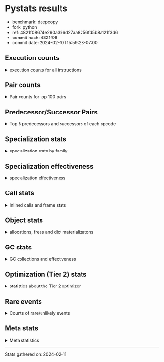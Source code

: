 
# Pystats results

- benchmark: deepcopy
- fork: python
- ref: 4821f08674e290a396d27aa8256fd5b8a121f3d6
- commit hash: 4821f08
- commit date: 2024-02-10T15:59:23-07:00

## Execution counts

<details>
<summary> execution counts for all instructions </summary>

|Name | Count | Self | Cumulative | Miss ratio | 
|---|---:|---:|---:|---:|
| LOAD_FAST | 503,443,480 | 20.7% | 20.7% |  |
| STORE_FAST | 251,129,980 | 10.3% | 31.0% |  |
| LOAD_FAST_LOAD_FAST | 221,023,140 | 9.1% | 40.1% |  |
| LOAD_GLOBAL_BUILTIN | 122,674,900 | 5.0% | 45.1% |  |
| POP_JUMP_IF_FALSE | 99,737,600 | 4.1% | 49.2% |  |
| RESUME_CHECK | 98,508,880 | 4.0% | 53.3% | 0.0% |
| LOAD_ATTR_METHOD_NO_DICT | 94,658,280 | 3.9% | 57.2% |  |
| RETURN_VALUE | 88,351,300 | 3.6% | 60.8% |  |
| IS_OP | 87,081,180 | 3.6% | 64.4% |  |
| CALL_METHOD_DESCRIPTOR_FAST | 84,541,320 | 3.5% | 67.8% |  |
| CALL_BUILTIN_O | 82,697,800 | 3.4% | 71.2% |  |
| PUSH_NULL | 73,487,300 | 3.0% | 74.3% |  |
| LOAD_GLOBAL_MODULE | 57,263,980 | 2.4% | 76.6% |  |
| CALL_PY_WITH_DEFAULTS | 53,873,260 | 2.2% | 78.8% | 13.8% |
| POP_JUMP_IF_NONE | 50,257,940 | 2.1% | 80.9% |  |
| POP_JUMP_IF_NOT_NONE | 45,629,440 | 1.9% | 82.8% |  |
| JUMP_FORWARD | 45,301,780 | 1.9% | 84.6% |  |
| CALL_TYPE_1 | 41,451,460 | 1.7% | 86.3% |  |
| CALL_PY_EXACT_ARGS | 41,078,600 | 1.7% | 88.0% | 14.6% |
| ENTER_EXECUTOR | 36,367,580 | 1.5% | 89.5% |  |
| POP_TOP | 32,031,020 | 1.3% | 90.8% |  |
| STORE_SUBSCR_DICT | 27,729,600 | 1.1% | 92.0% |  |
| LOAD_CONST | 11,881,120 | 0.5% | 92.4% |  |
| GET_ITER | 10,363,780 | 0.4% | 92.9% |  |
| RETURN_CONST | 8,929,520 | 0.4% | 93.2% |  |
| NOP | 8,888,580 | 0.4% | 93.6% |  |
| BINARY_SUBSCR_DICT | 8,888,220 | 0.4% | 94.0% |  |
| BUILD_LIST | 8,847,940 | 0.4% | 94.3% |  |
| TO_BOOL_BOOL | 8,847,100 | 0.4% | 94.7% |  |
| LOAD_DEREF | 7,578,400 | 0.3% | 95.0% |  |
| CALL | 7,462,220 | 0.3% | 95.3% |  |
| LOAD_ATTR | 6,353,200 | 0.3% | 95.6% |  |
| CALL_BUILTIN_FAST | 6,348,600 | 0.3% | 95.8% |  |
| BUILD_MAP | 6,307,920 | 0.3% | 96.1% |  |
| FOR_ITER_TUPLE | 5,817,300 | 0.2% | 96.3% |  |
| LOAD_ATTR_MODULE | 5,654,520 | 0.2% | 96.6% |  |
| FOR_ITER_LIST | 5,079,560 | 0.2% | 96.8% |  |
| CALL_LIST_APPEND | 5,078,980 | 0.2% | 97.0% |  |
| FOR_ITER | 5,042,040 | 0.2% | 97.2% |  |
| STORE_FAST_STORE_FAST | 5,038,820 | 0.2% | 97.4% |  |
| UNPACK_SEQUENCE_TWO_TUPLE | 5,038,720 | 0.2% | 97.6% |  |
| CHECK_EXC_MATCH | 3,809,280 | 0.2% | 97.8% |  |
| POP_EXCEPT | 3,809,280 | 0.2% | 97.9% |  |
| PUSH_EXC_INFO | 3,809,280 | 0.2% | 98.1% |  |
| LIST_APPEND | 3,809,280 | 0.2% | 98.2% |  |
| CALL_FUNCTION_EX | 3,768,800 | 0.2% | 98.4% |  |
| CALL_METHOD_DESCRIPTOR_NOARGS | 3,768,260 | 0.2% | 98.5% |  |
| INTERPRETER_EXIT | 2,539,700 | 0.1% | 98.6% |  |
| MAKE_CELL | 2,539,600 | 0.1% | 98.7% |  |
| SWAP | 2,539,520 | 0.1% | 98.9% |  |
| LIST_EXTEND | 2,498,960 | 0.1% | 99.0% |  |
| CALL_INTRINSIC_1 | 2,498,800 | 0.1% | 99.1% |  |
| CALL_ISINSTANCE | 2,498,500 | 0.1% | 99.2% |  |
| BINARY_OP_SUBTRACT_FLOAT | 2,457,680 | 0.1% | 99.3% |  |
| BINARY_OP_ADD_FLOAT | 2,457,560 | 0.1% | 99.4% | 0.0% |
| TO_BOOL | 1,271,080 | 0.1% | 99.4% |  |
| STORE_FAST_LOAD_FAST | 1,270,200 | 0.1% | 99.5% |  |
| COPY_FREE_VARS | 1,270,080 | 0.1% | 99.5% |  |
| BUILD_TUPLE | 1,270,000 | 0.1% | 99.6% |  |
| POP_JUMP_IF_TRUE | 1,270,000 | 0.1% | 99.6% |  |
| LOAD_FAST_AND_CLEAR | 1,269,760 | 0.1% | 99.7% |  |
| TO_BOOL_NONE | 1,269,720 | 0.1% | 99.7% |  |
| MAKE_FUNCTION | 1,229,120 | 0.1% | 99.8% |  |
| SET_FUNCTION_ATTRIBUTE | 1,228,960 | 0.1% | 99.8% |  |
| RETURN_GENERATOR | 1,228,800 | 0.1% | 99.9% |  |
| YIELD_VALUE | 1,228,800 | 0.1% | 99.9% |  |
| STORE_ATTR_INSTANCE_VALUE | 956,600 | 0.0% | 100.0% | 77.7% |
| FOR_ITER_RANGE | 289,040 | 0.0% | 100.0% |  |
| CALL_BUILTIN_CLASS | 123,420 | 0.0% | 100.0% |  |
| LOAD_ATTR_INSTANCE_VALUE | 123,120 | 0.0% | 100.0% |  |
| STORE_SUBSCR_LIST_INT | 123,120 | 0.0% | 100.0% |  |
| LOAD_ATTR_METHOD_WITH_VALUES | 41,000 | 0.0% | 100.0% | 7.8% |
| CALL_TUPLE_1 | 40,940 | 0.0% | 100.0% |  |
| JUMP_BACKWARD | 5,440 | 0.0% | 100.0% |  |
| LOAD_GLOBAL | 3,100 | 0.0% | 100.0% |  |
| STORE_SUBSCR | 680 | 0.0% | 100.0% |  |
| RESUME | 660 | 0.0% | 100.0% | 3.0% |
| BINARY_OP | 440 | 0.0% | 100.0% |  |
| STORE_NAME | 400 | 0.0% | 100.0% |  |
| STORE_ATTR | 300 | 0.0% | 100.0% |  |
| BINARY_SUBSCR | 200 | 0.0% | 100.0% |  |
| UNPACK_SEQUENCE | 200 | 0.0% | 100.0% |  |
| BUILD_CONST_KEY_MAP | 160 | 0.0% | 100.0% |  |
| CALL_ALLOC_AND_ENTER_INIT | 120 | 0.0% | 100.0% | 33.3% |
| EXIT_INIT_CHECK | 80 | 0.0% | 100.0% |  |
| LOAD_BUILD_CLASS | 80 | 0.0% | 100.0% |  |
| LOAD_NAME | 80 | 0.0% | 100.0% |  |
| STORE_DEREF | 80 | 0.0% | 100.0% |  |
| CALL_BUILTIN_FAST_WITH_KEYWORDS | 60 | 0.0% | 100.0% |  |


</details>

## Pair counts

<details>
<summary> Pair counts for top 100 pairs </summary>

|Pair | Count | Self | Cumulative | 
|---|---:|---:|---:|
| LOAD_GLOBAL_BUILTIN LOAD_FAST | 113,704,480 | 4.7% | 4.7% |
| STORE_FAST LOAD_FAST | 104,653,540 | 4.3% | 9.0% |
| LOAD_FAST RETURN_VALUE | 87,081,220 | 3.6% | 12.5% |
| LOAD_FAST_LOAD_FAST IS_OP | 85,811,420 | 3.5% | 16.1% |
| IS_OP POP_JUMP_IF_FALSE | 84,541,440 | 3.5% | 19.5% |
| CALL_METHOD_DESCRIPTOR_FAST STORE_FAST | 84,541,320 | 3.5% | 23.0% |
| LOAD_FAST CALL_BUILTIN_O | 64,634,160 | 2.7% | 25.7% |
| PUSH_NULL LOAD_FAST_LOAD_FAST | 57,755,120 | 2.4% | 28.0% |
| CALL_PY_WITH_DEFAULTS RESUME_CHECK | 53,733,060 | 2.2% | 30.3% |
| LOAD_FAST PUSH_NULL | 51,570,280 | 2.1% | 32.4% |
| STORE_FAST LOAD_FAST_LOAD_FAST | 50,955,220 | 2.1% | 34.5% |
| LOAD_FAST POP_JUMP_IF_NONE | 50,257,940 | 2.1% | 36.5% |
| LOAD_ATTR_METHOD_NO_DICT LOAD_FAST | 47,800,160 | 2.0% | 38.5% |
| POP_JUMP_IF_NONE LOAD_FAST | 47,718,400 | 2.0% | 40.5% |
| CALL_BUILTIN_O STORE_FAST | 46,899,100 | 1.9% | 42.4% |
| LOAD_FAST LOAD_ATTR_METHOD_NO_DICT | 46,858,000 | 1.9% | 44.3% |
| RETURN_VALUE STORE_FAST | 46,489,680 | 1.9% | 46.2% |
| LOAD_FAST POP_JUMP_IF_NOT_NONE | 45,629,440 | 1.9% | 48.1% |
| RESUME_CHECK LOAD_GLOBAL_BUILTIN | 45,629,320 | 1.9% | 50.0% |
| STORE_FAST JUMP_FORWARD | 43,991,040 | 1.8% | 51.8% |
| STORE_FAST LOAD_GLOBAL_MODULE | 43,910,440 | 1.8% | 53.6% |
| POP_JUMP_IF_NOT_NONE LOAD_FAST | 43,089,920 | 1.8% | 55.3% |
| LOAD_ATTR_METHOD_NO_DICT LOAD_FAST_LOAD_FAST | 43,089,860 | 1.8% | 57.1% |
| LOAD_FAST_LOAD_FAST CALL_METHOD_DESCRIPTOR_FAST | 43,089,800 | 1.8% | 58.9% |
| POP_JUMP_IF_FALSE LOAD_GLOBAL_BUILTIN | 42,680,060 | 1.8% | 60.6% |
| POP_JUMP_IF_FALSE LOAD_FAST | 41,861,120 | 1.7% | 62.4% |
| CALL_TYPE_1 STORE_FAST | 41,451,460 | 1.7% | 64.1% |
| LOAD_FAST CALL_METHOD_DESCRIPTOR_FAST | 41,451,400 | 1.7% | 65.8% |
| LOAD_FAST CALL_TYPE_1 | 41,451,400 | 1.7% | 67.5% |
| LOAD_GLOBAL_MODULE LOAD_ATTR_METHOD_NO_DICT | 41,451,400 | 1.7% | 69.2% |
| JUMP_FORWARD LOAD_FAST_LOAD_FAST | 40,181,760 | 1.7% | 70.8% |
| CALL_PY_EXACT_ARGS RESUME_CHECK | 39,737,040 | 1.6% | 72.5% |
| LOAD_FAST_LOAD_FAST CALL_PY_EXACT_ARGS | 39,696,000 | 1.6% | 74.1% |
| RESUME_CHECK LOAD_FAST | 36,372,320 | 1.5% | 75.6% |
| LOAD_FAST_LOAD_FAST CALL_PY_WITH_DEFAULTS | 25,677,040 | 1.1% | 76.6% |
| ENTER_EXECUTOR CALL_PY_WITH_DEFAULTS | 23,099,120 | 0.9% | 77.6% |
| POP_TOP ENTER_EXECUTOR | 18,021,380 | 0.7% | 78.3% |
| CALL_BUILTIN_O POP_TOP | 16,793,560 | 0.7% | 79.0% |
| RETURN_VALUE CALL_BUILTIN_O | 16,793,520 | 0.7% | 79.7% |
| LOAD_FAST LOAD_GLOBAL_BUILTIN | 15,195,640 | 0.6% | 80.3% |
| POP_TOP LOAD_FAST | 11,427,840 | 0.5% | 80.8% |
| PUSH_NULL LOAD_FAST | 11,265,920 | 0.5% | 81.3% |
| CALL_BUILTIN_O STORE_SUBSCR_DICT | 10,116,720 | 0.4% | 81.7% |
| RETURN_VALUE LOAD_FAST_LOAD_FAST | 9,994,240 | 0.4% | 82.1% |
| LOAD_FAST_LOAD_FAST PUSH_NULL | 9,994,240 | 0.4% | 82.5% |
| RETURN_VALUE STORE_SUBSCR_DICT | 9,994,120 | 0.4% | 82.9% |
| STORE_SUBSCR_DICT ENTER_EXECUTOR | 9,993,220 | 0.4% | 83.3% |
| NOP LOAD_FAST | 8,888,320 | 0.4% | 83.7% |
| LOAD_GLOBAL_MODULE LOAD_FAST_LOAD_FAST | 8,888,220 | 0.4% | 84.1% |
| CALL_BUILTIN_O BINARY_SUBSCR_DICT | 8,888,120 | 0.4% | 84.4% |
| TO_BOOL_BOOL POP_JUMP_IF_FALSE | 8,847,100 | 0.4% | 84.8% |
| RETURN_CONST POP_TOP | 7,659,520 | 0.3% | 85.1% |
| LOAD_FAST_LOAD_FAST LOAD_FAST | 7,618,640 | 0.3% | 85.4% |
| POP_JUMP_IF_FALSE LOAD_FAST_LOAD_FAST | 7,618,560 | 0.3% | 85.7% |
| RESUME_CHECK NOP | 7,618,500 | 0.3% | 86.0% |
| LOAD_FAST STORE_SUBSCR_DICT | 7,618,440 | 0.3% | 86.3% |
| STORE_SUBSCR_DICT LOAD_GLOBAL_MODULE | 7,618,440 | 0.3% | 86.7% |
| STORE_SUBSCR_DICT LOAD_FAST | 7,577,460 | 0.3% | 87.0% |
| BUILD_MAP STORE_FAST | 6,307,840 | 0.3% | 87.2% |
| LOAD_FAST_LOAD_FAST LOAD_GLOBAL_BUILTIN | 6,307,640 | 0.3% | 87.5% |
| LOAD_ATTR_MODULE PUSH_NULL | 5,654,520 | 0.2% | 87.7% |
| LOAD_GLOBAL_MODULE LOAD_ATTR_MODULE | 5,654,220 | 0.2% | 88.0% |
| LOAD_FAST LOAD_ATTR | 5,079,340 | 0.2% | 88.2% |
| CALL_LIST_APPEND RETURN_CONST | 5,078,980 | 0.2% | 88.4% |
| LOAD_FAST CALL_LIST_APPEND | 5,078,920 | 0.2% | 88.6% |
| BINARY_SUBSCR_DICT LOAD_ATTR_METHOD_NO_DICT | 5,078,920 | 0.2% | 88.8% |
| JUMP_FORWARD LOAD_GLOBAL_BUILTIN | 5,078,820 | 0.2% | 89.0% |
| UNPACK_SEQUENCE_TWO_TUPLE STORE_FAST_STORE_FAST | 5,038,720 | 0.2% | 89.2% |
| FOR_ITER UNPACK_SEQUENCE_TWO_TUPLE | 5,038,620 | 0.2% | 89.4% |
| GET_ITER FOR_ITER | 5,038,260 | 0.2% | 89.6% |
| BUILD_LIST LOAD_FAST | 5,038,080 | 0.2% | 89.8% |
| LOAD_FAST GET_ITER | 5,038,080 | 0.2% | 90.0% |
| ENTER_EXECUTOR LOAD_FAST | 4,996,580 | 0.2% | 90.2% |
| LOAD_FAST LOAD_CONST | 3,809,300 | 0.2% | 90.4% |
| CHECK_EXC_MATCH POP_JUMP_IF_FALSE | 3,809,280 | 0.2% | 90.6% |
| RETURN_VALUE LIST_APPEND | 3,809,280 | 0.2% | 90.7% |
| POP_JUMP_IF_FALSE POP_TOP | 3,809,280 | 0.2% | 90.9% |
| BINARY_SUBSCR_DICT PUSH_EXC_INFO | 3,809,180 | 0.2% | 91.0% |
| LOAD_GLOBAL_BUILTIN CHECK_EXC_MATCH | 3,809,180 | 0.2% | 91.2% |
| CALL_BUILTIN_FAST STORE_FAST | 3,809,160 | 0.2% | 91.3% |
| PUSH_EXC_INFO LOAD_GLOBAL_BUILTIN | 3,809,080 | 0.2% | 91.5% |
| LOAD_CONST CALL_BUILTIN_FAST | 3,809,040 | 0.2% | 91.6% |
| LOAD_FAST TO_BOOL_BOOL | 3,809,040 | 0.2% | 91.8% |
| LIST_APPEND ENTER_EXECUTOR | 3,808,600 | 0.2% | 92.0% |
| STORE_FAST_STORE_FAST LOAD_FAST | 3,768,840 | 0.2% | 92.1% |
| LOAD_FAST BUILD_LIST | 3,768,640 | 0.2% | 92.3% |
| LOAD_FAST LOAD_DEREF | 3,768,320 | 0.2% | 92.4% |
| CALL_METHOD_DESCRIPTOR_NOARGS GET_ITER | 3,768,260 | 0.2% | 92.6% |
| RESUME_CHECK BUILD_MAP | 3,768,260 | 0.2% | 92.7% |
| LOAD_ATTR_METHOD_NO_DICT CALL_METHOD_DESCRIPTOR_NOARGS | 3,768,200 | 0.2% | 92.9% |
| PUSH_NULL CALL | 3,196,460 | 0.1% | 93.0% |
| ENTER_EXECUTOR FOR_ITER_TUPLE | 3,153,140 | 0.1% | 93.1% |
| FOR_ITER_TUPLE STORE_FAST | 2,662,980 | 0.1% | 93.3% |
| FOR_ITER_LIST STORE_FAST | 2,540,040 | 0.1% | 93.4% |
| LOAD_CONST LOAD_CONST | 2,539,760 | 0.1% | 93.5% |
| BUILD_LIST STORE_FAST | 2,539,540 | 0.1% | 93.6% |
| RESUME_CHECK BUILD_LIST | 2,539,540 | 0.1% | 93.7% |
| POP_EXCEPT RETURN_CONST | 2,539,520 | 0.1% | 93.8% |
| LOAD_ATTR STORE_FAST | 2,539,520 | 0.1% | 93.9% |
| POP_JUMP_IF_NOT_NONE BUILD_MAP | 2,539,520 | 0.1% | 94.0% |


</details>

## Predecessor/Successor Pairs

<details>
<summary> Top 5 predecessors and successors of each opcode </summary>

### CACHE

<details>
<summary> Successors and predecessors for CACHE </summary>

|Successors | Count | Percentage | 
|---|---:|---:|
| RESUME_CHECK | 1,269,780 | 50.0% |
| POP_TOP | 1,228,800 | 48.4% |
| COPY_FREE_VARS | 41,040 | 1.6% |
| RESUME | 80 | 0.0% |


</details>

### BINARY_SUBSCR

<details>
<summary> Successors and predecessors for BINARY_SUBSCR </summary>

|Predecessors | Count | Percentage | 
|---|---:|---:|
| CALL | 100 | 50.0% |
| CALL_BUILTIN_O | 100 | 50.0% |

|Successors | Count | Percentage | 
|---|---:|---:|
| PUSH_EXC_INFO | 100 | 50.0% |
| BINARY_SUBSCR_DICT | 100 | 50.0% |


</details>

### CHECK_EXC_MATCH

<details>
<summary> Successors and predecessors for CHECK_EXC_MATCH </summary>

|Predecessors | Count | Percentage | 
|---|---:|---:|
| LOAD_GLOBAL_BUILTIN | 3,809,180 | 100.0% |
| LOAD_GLOBAL | 100 | 0.0% |

|Successors | Count | Percentage | 
|---|---:|---:|
| POP_JUMP_IF_FALSE | 3,809,280 | 100.0% |


</details>

### EXIT_INIT_CHECK

<details>
<summary> Successors and predecessors for EXIT_INIT_CHECK </summary>

|Predecessors | Count | Percentage | 
|---|---:|---:|
| RETURN_CONST | 80 | 100.0% |

|Successors | Count | Percentage | 
|---|---:|---:|
| RETURN_VALUE | 80 | 100.0% |


</details>

### GET_ITER

<details>
<summary> Successors and predecessors for GET_ITER </summary>

|Predecessors | Count | Percentage | 
|---|---:|---:|
| LOAD_FAST | 5,038,080 | 48.6% |
| CALL_METHOD_DESCRIPTOR_NOARGS | 3,768,260 | 36.4% |
| CALL | 1,269,920 | 12.3% |
| LOAD_CONST | 164,100 | 1.6% |
| CALL_BUILTIN_CLASS | 123,420 | 1.2% |

|Successors | Count | Percentage | 
|---|---:|---:|
| FOR_ITER | 5,038,260 | 48.6% |
| FOR_ITER_LIST | 2,539,480 | 24.5% |
| LOAD_FAST_AND_CLEAR | 1,269,760 | 12.3% |
| CALL_PY_EXACT_ARGS | 1,228,760 | 11.9% |
| FOR_ITER_TUPLE | 164,060 | 1.6% |


</details>

### INTERPRETER_EXIT

<details>
<summary> Successors and predecessors for INTERPRETER_EXIT </summary>

|Predecessors | Count | Percentage | 
|---|---:|---:|
| RETURN_CONST | 1,269,920 | 50.0% |
| YIELD_VALUE | 1,228,800 | 48.4% |
| RETURN_VALUE | 40,980 | 1.6% |


</details>

### LOAD_BUILD_CLASS

<details>
<summary> Successors and predecessors for LOAD_BUILD_CLASS </summary>

|Predecessors | Count | Percentage | 
|---|---:|---:|
| RESUME_CHECK | 60 | 75.0% |
| RESUME | 20 | 25.0% |

|Successors | Count | Percentage | 
|---|---:|---:|
| PUSH_NULL | 80 | 100.0% |


</details>

### MAKE_FUNCTION

<details>
<summary> Successors and predecessors for MAKE_FUNCTION </summary>

|Predecessors | Count | Percentage | 
|---|---:|---:|
| LOAD_CONST | 1,229,120 | 100.0% |

|Successors | Count | Percentage | 
|---|---:|---:|
| SET_FUNCTION_ATTRIBUTE | 1,228,960 | 100.0% |
| STORE_NAME | 160 | 0.0% |


</details>

### NOP

<details>
<summary> Successors and predecessors for NOP </summary>

|Predecessors | Count | Percentage | 
|---|---:|---:|
| RESUME_CHECK | 7,618,500 | 85.7% |
| STORE_FAST | 1,269,760 | 14.3% |
| POP_TOP | 240 | 0.0% |
| RESUME | 60 | 0.0% |
| JUMP_FORWARD | 20 | 0.0% |

|Successors | Count | Percentage | 
|---|---:|---:|
| LOAD_FAST | 8,888,320 | 100.0% |
| LOAD_DEREF | 240 | 0.0% |
| LOAD_FAST_LOAD_FAST | 20 | 0.0% |


</details>

### POP_EXCEPT

<details>
<summary> Successors and predecessors for POP_EXCEPT </summary>

|Predecessors | Count | Percentage | 
|---|---:|---:|
| STORE_SUBSCR_DICT | 2,539,460 | 66.7% |
| POP_TOP | 1,269,760 | 33.3% |
| STORE_SUBSCR | 60 | 0.0% |

|Successors | Count | Percentage | 
|---|---:|---:|
| RETURN_CONST | 2,539,520 | 66.7% |
| JUMP_FORWARD | 1,269,760 | 33.3% |


</details>

### POP_TOP

<details>
<summary> Successors and predecessors for POP_TOP </summary>

|Predecessors | Count | Percentage | 
|---|---:|---:|
| CALL_BUILTIN_O | 16,793,560 | 52.4% |
| RETURN_CONST | 7,659,520 | 23.9% |
| POP_JUMP_IF_FALSE | 3,809,280 | 11.9% |
| CALL | 1,270,100 | 4.0% |
| CACHE | 1,228,800 | 3.8% |

|Successors | Count | Percentage | 
|---|---:|---:|
| ENTER_EXECUTOR | 18,021,380 | 56.3% |
| LOAD_FAST | 11,427,840 | 35.7% |
| POP_EXCEPT | 1,269,760 | 4.0% |
| RESUME_CHECK | 1,228,780 | 3.8% |
| RETURN_CONST | 41,020 | 0.1% |


</details>

### PUSH_EXC_INFO

<details>
<summary> Successors and predecessors for PUSH_EXC_INFO </summary>

|Predecessors | Count | Percentage | 
|---|---:|---:|
| BINARY_SUBSCR_DICT | 3,809,180 | 100.0% |
| BINARY_SUBSCR | 100 | 0.0% |

|Successors | Count | Percentage | 
|---|---:|---:|
| LOAD_GLOBAL_BUILTIN | 3,809,080 | 100.0% |
| LOAD_GLOBAL | 200 | 0.0% |


</details>

### PUSH_NULL

<details>
<summary> Successors and predecessors for PUSH_NULL </summary>

|Predecessors | Count | Percentage | 
|---|---:|---:|
| LOAD_FAST | 51,570,280 | 70.2% |
| LOAD_FAST_LOAD_FAST | 9,994,240 | 13.6% |
| LOAD_ATTR_MODULE | 5,654,520 | 7.7% |
| LOAD_DEREF | 2,499,120 | 3.4% |
| LOAD_ATTR | 2,498,860 | 3.4% |

|Successors | Count | Percentage | 
|---|---:|---:|
| LOAD_FAST_LOAD_FAST | 57,755,120 | 78.6% |
| LOAD_FAST | 11,265,920 | 15.3% |
| CALL | 3,196,460 | 4.3% |
| LOAD_CONST | 1,269,760 | 1.7% |
| CALL_ALLOC_AND_ENTER_INIT | 40 | 0.0% |


</details>

### RETURN_VALUE

<details>
<summary> Successors and predecessors for RETURN_VALUE </summary>

|Predecessors | Count | Percentage | 
|---|---:|---:|
| LOAD_FAST | 87,081,220 | 98.6% |
| CALL_FUNCTION_EX | 1,228,800 | 1.4% |
| BUILD_TUPLE | 40,960 | 0.0% |
| RETURN_VALUE | 240 | 0.0% |
| EXIT_INIT_CHECK | 80 | 0.0% |

|Successors | Count | Percentage | 
|---|---:|---:|
| STORE_FAST | 46,489,680 | 52.6% |
| CALL_BUILTIN_O | 16,793,520 | 19.0% |
| LOAD_FAST_LOAD_FAST | 9,994,240 | 11.3% |
| STORE_SUBSCR_DICT | 9,994,120 | 11.3% |
| LIST_APPEND | 3,809,280 | 4.3% |


</details>

### STORE_SUBSCR

<details>
<summary> Successors and predecessors for STORE_SUBSCR </summary>

|Predecessors | Count | Percentage | 
|---|---:|---:|
| CALL | 200 | 29.4% |
| CALL_BUILTIN_O | 200 | 29.4% |
| RETURN_VALUE | 120 | 17.6% |
| LOAD_FAST | 120 | 17.6% |
| LOAD_CONST | 40 | 5.9% |

|Successors | Count | Percentage | 
|---|---:|---:|
| STORE_SUBSCR_DICT | 320 | 47.1% |
| LOAD_FAST | 140 | 20.6% |
| POP_EXCEPT | 60 | 8.8% |
| JUMP_BACKWARD | 60 | 8.8% |
| LOAD_GLOBAL | 60 | 8.8% |


</details>

### TO_BOOL

<details>
<summary> Successors and predecessors for TO_BOOL </summary>

|Predecessors | Count | Percentage | 
|---|---:|---:|
| LOAD_FAST | 1,270,080 | 99.9% |
| TO_BOOL | 700 | 0.1% |
| CALL | 160 | 0.0% |
| CALL_BUILTIN_FAST | 80 | 0.0% |
| CALL_ISINSTANCE | 60 | 0.0% |

|Successors | Count | Percentage | 
|---|---:|---:|
| POP_JUMP_IF_FALSE | 1,270,060 | 99.9% |
| TO_BOOL | 700 | 0.1% |
| TO_BOOL_BOOL | 260 | 0.0% |
| TO_BOOL_NONE | 40 | 0.0% |
| POP_JUMP_IF_TRUE | 20 | 0.0% |


</details>

### BINARY_OP

<details>
<summary> Successors and predecessors for BINARY_OP </summary>

|Predecessors | Count | Percentage | 
|---|---:|---:|
| LOAD_CONST | 160 | 36.4% |
| LOAD_FAST | 160 | 36.4% |
| BINARY_OP | 80 | 18.2% |
| BINARY_OP_SUBTRACT_FLOAT | 40 | 9.1% |

|Successors | Count | Percentage | 
|---|---:|---:|
| STORE_FAST | 160 | 36.4% |
| BINARY_OP_SUBTRACT_FLOAT | 80 | 18.2% |
| BINARY_OP | 80 | 18.2% |
| LOAD_CONST | 80 | 18.2% |
| BINARY_OP_ADD_FLOAT | 40 | 9.1% |


</details>

### BUILD_LIST

<details>
<summary> Successors and predecessors for BUILD_LIST </summary>

|Predecessors | Count | Percentage | 
|---|---:|---:|
| LOAD_FAST | 3,768,640 | 42.6% |
| RESUME_CHECK | 2,539,540 | 28.7% |
| LOAD_FAST_LOAD_FAST | 1,269,760 | 14.4% |
| SWAP | 1,269,760 | 14.4% |
| LOAD_CONST | 160 | 0.0% |

|Successors | Count | Percentage | 
|---|---:|---:|
| LOAD_FAST | 5,038,080 | 56.9% |
| STORE_FAST | 2,539,540 | 28.7% |
| SWAP | 1,269,760 | 14.4% |
| LOAD_CONST | 320 | 0.0% |
| LOAD_DEREF | 240 | 0.0% |


</details>

### BUILD_MAP

<details>
<summary> Successors and predecessors for BUILD_MAP </summary>

|Predecessors | Count | Percentage | 
|---|---:|---:|
| RESUME_CHECK | 3,768,260 | 59.7% |
| POP_JUMP_IF_NOT_NONE | 2,539,520 | 40.3% |
| LOAD_CONST | 80 | 0.0% |
| RESUME | 60 | 0.0% |

|Successors | Count | Percentage | 
|---|---:|---:|
| STORE_FAST | 6,307,840 | 100.0% |
| LOAD_CONST | 80 | 0.0% |


</details>

### BUILD_TUPLE

<details>
<summary> Successors and predecessors for BUILD_TUPLE </summary>

|Predecessors | Count | Percentage | 
|---|---:|---:|
| LOAD_FAST | 1,229,040 | 96.8% |
| LOAD_ATTR | 40,960 | 3.2% |

|Successors | Count | Percentage | 
|---|---:|---:|
| LOAD_CONST | 1,228,960 | 96.8% |
| RETURN_VALUE | 40,960 | 3.2% |
| LOAD_FAST | 80 | 0.0% |


</details>

### CALL

<details>
<summary> Successors and predecessors for CALL </summary>

|Predecessors | Count | Percentage | 
|---|---:|---:|
| PUSH_NULL | 3,196,460 | 42.8% |
| ENTER_EXECUTOR | 1,719,340 | 23.0% |
| LOAD_FAST | 1,271,280 | 17.0% |
| LOAD_FAST_LOAD_FAST | 1,270,520 | 17.0% |
| CALL | 3,540 | 0.0% |

|Successors | Count | Percentage | 
|---|---:|---:|
| STORE_FAST | 2,458,240 | 32.9% |
| LOAD_FAST | 2,457,760 | 32.9% |
| POP_TOP | 1,270,100 | 17.0% |
| GET_ITER | 1,269,920 | 17.0% |
| CALL | 3,540 | 0.0% |


</details>

### CALL_FUNCTION_EX

<details>
<summary> Successors and predecessors for CALL_FUNCTION_EX </summary>

|Predecessors | Count | Percentage | 
|---|---:|---:|
| CALL_INTRINSIC_1 | 2,498,800 | 66.3% |
| LOAD_FAST | 1,270,000 | 33.7% |

|Successors | Count | Percentage | 
|---|---:|---:|
| MAKE_CELL | 1,269,840 | 33.7% |
| RESUME_CHECK | 1,228,900 | 32.6% |
| RETURN_VALUE | 1,228,800 | 32.6% |
| STORE_FAST | 40,960 | 1.1% |
| COPY_FREE_VARS | 240 | 0.0% |


</details>

### CALL_INTRINSIC_1

<details>
<summary> Successors and predecessors for CALL_INTRINSIC_1 </summary>

|Predecessors | Count | Percentage | 
|---|---:|---:|
| LIST_EXTEND | 2,498,800 | 100.0% |

|Successors | Count | Percentage | 
|---|---:|---:|
| CALL_FUNCTION_EX | 2,498,800 | 100.0% |


</details>

### COPY_FREE_VARS

<details>
<summary> Successors and predecessors for COPY_FREE_VARS </summary>

|Predecessors | Count | Percentage | 
|---|---:|---:|
| CALL_PY_EXACT_ARGS | 1,228,780 | 96.7% |
| CACHE | 41,040 | 3.2% |
| CALL_FUNCTION_EX | 240 | 0.0% |
| CALL | 20 | 0.0% |

|Successors | Count | Percentage | 
|---|---:|---:|
| RETURN_GENERATOR | 1,228,800 | 96.7% |
| RESUME_CHECK | 41,180 | 3.2% |
| RESUME | 100 | 0.0% |


</details>

### ENTER_EXECUTOR

<details>
<summary> Successors and predecessors for ENTER_EXECUTOR </summary>

|Predecessors | Count | Percentage | 
|---|---:|---:|
| POP_TOP | 18,021,380 | 49.6% |
| STORE_SUBSCR_DICT | 9,993,220 | 27.5% |
| LIST_APPEND | 3,808,600 | 10.5% |
| STORE_FAST | 2,538,160 | 7.0% |
| POP_JUMP_IF_TRUE | 1,228,680 | 3.4% |

|Successors | Count | Percentage | 
|---|---:|---:|
| CALL_PY_WITH_DEFAULTS | 23,099,120 | 63.5% |
| LOAD_FAST | 4,996,580 | 13.7% |
| FOR_ITER_TUPLE | 3,153,140 | 8.7% |
| FOR_ITER_LIST | 2,539,440 | 7.0% |
| CALL | 1,719,340 | 4.7% |


</details>

### FOR_ITER

<details>
<summary> Successors and predecessors for FOR_ITER </summary>

|Predecessors | Count | Percentage | 
|---|---:|---:|
| GET_ITER | 5,038,260 | 99.9% |
| FOR_ITER | 2,200 | 0.0% |
| JUMP_BACKWARD | 1,520 | 0.0% |
| SWAP | 40 | 0.0% |
| LOAD_FAST | 20 | 0.0% |

|Successors | Count | Percentage | 
|---|---:|---:|
| UNPACK_SEQUENCE_TWO_TUPLE | 5,038,620 | 99.9% |
| FOR_ITER | 2,200 | 0.0% |
| LOAD_FAST | 540 | 0.0% |
| STORE_FAST | 200 | 0.0% |
| UNPACK_SEQUENCE | 200 | 0.0% |


</details>

### IS_OP

<details>
<summary> Successors and predecessors for IS_OP </summary>

|Predecessors | Count | Percentage | 
|---|---:|---:|
| LOAD_FAST_LOAD_FAST | 85,811,420 | 98.5% |
| LOAD_CONST | 1,269,760 | 1.5% |

|Successors | Count | Percentage | 
|---|---:|---:|
| POP_JUMP_IF_FALSE | 84,541,440 | 97.1% |
| POP_JUMP_IF_TRUE | 1,269,980 | 1.5% |
| STORE_FAST | 1,269,760 | 1.5% |


</details>

### JUMP_BACKWARD

<details>
<summary> Successors and predecessors for JUMP_BACKWARD </summary>

|Predecessors | Count | Percentage | 
|---|---:|---:|
| STORE_FAST | 1,360 | 25.0% |
| POP_TOP | 1,020 | 18.8% |
| STORE_SUBSCR_DICT | 960 | 17.6% |
| LIST_APPEND | 680 | 12.5% |
| FOR_ITER_TUPLE | 680 | 12.5% |

|Successors | Count | Percentage | 
|---|---:|---:|
| FOR_ITER | 1,520 | 27.9% |
| FOR_ITER_RANGE | 1,500 | 27.6% |
| FOR_ITER_TUPLE | 1,500 | 27.6% |
| FOR_ITER_LIST | 600 | 11.0% |
| ENTER_EXECUTOR | 320 | 5.9% |


</details>

### JUMP_FORWARD

<details>
<summary> Successors and predecessors for JUMP_FORWARD </summary>

|Predecessors | Count | Percentage | 
|---|---:|---:|
| STORE_FAST | 43,991,040 | 97.1% |
| POP_EXCEPT | 1,269,760 | 2.8% |
| POP_TOP | 40,960 | 0.1% |
| POP_JUMP_IF_TRUE | 20 | 0.0% |

|Successors | Count | Percentage | 
|---|---:|---:|
| LOAD_FAST_LOAD_FAST | 40,181,760 | 88.7% |
| LOAD_GLOBAL_BUILTIN | 5,078,820 | 11.2% |
| LOAD_FAST | 40,960 | 0.1% |
| LOAD_GLOBAL | 220 | 0.0% |
| NOP | 20 | 0.0% |


</details>

### LIST_EXTEND

<details>
<summary> Successors and predecessors for LIST_EXTEND </summary>

|Predecessors | Count | Percentage | 
|---|---:|---:|
| LOAD_FAST | 2,498,560 | 100.0% |
| LOAD_DEREF | 240 | 0.0% |
| LOAD_CONST | 160 | 0.0% |

|Successors | Count | Percentage | 
|---|---:|---:|
| CALL_INTRINSIC_1 | 2,498,800 | 100.0% |
| LOAD_CONST | 160 | 0.0% |


</details>

### LOAD_ATTR

<details>
<summary> Successors and predecessors for LOAD_ATTR </summary>

|Predecessors | Count | Percentage | 
|---|---:|---:|
| LOAD_FAST | 5,079,340 | 79.9% |
| LOAD_GLOBAL_MODULE | 1,270,080 | 20.0% |
| LOAD_ATTR | 3,220 | 0.1% |
| LOAD_GLOBAL | 400 | 0.0% |
| BINARY_SUBSCR_DICT | 120 | 0.0% |

|Successors | Count | Percentage | 
|---|---:|---:|
| STORE_FAST | 2,539,520 | 40.0% |
| PUSH_NULL | 2,498,860 | 39.3% |
| LOAD_ATTR_METHOD_NO_DICT | 1,269,960 | 20.0% |
| BUILD_TUPLE | 40,960 | 0.6% |
| LOAD_ATTR | 3,220 | 0.1% |


</details>

### LOAD_CONST

<details>
<summary> Successors and predecessors for LOAD_CONST </summary>

|Predecessors | Count | Percentage | 
|---|---:|---:|
| LOAD_FAST | 3,809,300 | 32.1% |
| LOAD_CONST | 2,539,760 | 21.4% |
| LOAD_DEREF | 1,310,720 | 11.0% |
| PUSH_NULL | 1,269,760 | 10.7% |
| BUILD_TUPLE | 1,228,960 | 10.3% |

|Successors | Count | Percentage | 
|---|---:|---:|
| CALL_BUILTIN_FAST | 3,809,040 | 32.1% |
| LOAD_CONST | 2,539,760 | 21.4% |
| IS_OP | 1,269,760 | 10.7% |
| CALL_BUILTIN_O | 1,269,680 | 10.7% |
| MAKE_FUNCTION | 1,229,120 | 10.3% |


</details>

### LOAD_DEREF

<details>
<summary> Successors and predecessors for LOAD_DEREF </summary>

|Predecessors | Count | Percentage | 
|---|---:|---:|
| LOAD_FAST | 3,768,320 | 49.7% |
| RESUME_CHECK | 1,310,840 | 17.3% |
| POP_JUMP_IF_FALSE | 1,269,760 | 16.8% |
| STORE_FAST | 1,228,800 | 16.2% |
| NOP | 240 | 0.0% |

|Successors | Count | Percentage | 
|---|---:|---:|
| PUSH_NULL | 2,499,120 | 33.0% |
| CALL_PY_WITH_DEFAULTS | 2,498,440 | 33.0% |
| LOAD_CONST | 1,310,720 | 17.3% |
| LOAD_GLOBAL_BUILTIN | 1,269,680 | 16.8% |
| LIST_EXTEND | 240 | 0.0% |


</details>

### LOAD_FAST

<details>
<summary> Successors and predecessors for LOAD_FAST </summary>

|Predecessors | Count | Percentage | 
|---|---:|---:|
| LOAD_GLOBAL_BUILTIN | 113,704,480 | 22.6% |
| STORE_FAST | 104,653,540 | 20.8% |
| LOAD_ATTR_METHOD_NO_DICT | 47,800,160 | 9.5% |
| POP_JUMP_IF_NONE | 47,718,400 | 9.5% |
| POP_JUMP_IF_NOT_NONE | 43,089,920 | 8.6% |

|Successors | Count | Percentage | 
|---|---:|---:|
| RETURN_VALUE | 87,081,220 | 17.3% |
| CALL_BUILTIN_O | 64,634,160 | 12.8% |
| PUSH_NULL | 51,570,280 | 10.2% |
| POP_JUMP_IF_NONE | 50,257,940 | 10.0% |
| LOAD_ATTR_METHOD_NO_DICT | 46,858,000 | 9.3% |


</details>

### LOAD_FAST_LOAD_FAST

<details>
<summary> Successors and predecessors for LOAD_FAST_LOAD_FAST </summary>

|Predecessors | Count | Percentage | 
|---|---:|---:|
| PUSH_NULL | 57,755,120 | 26.1% |
| STORE_FAST | 50,955,220 | 23.1% |
| LOAD_ATTR_METHOD_NO_DICT | 43,089,860 | 19.5% |
| JUMP_FORWARD | 40,181,760 | 18.2% |
| RETURN_VALUE | 9,994,240 | 4.5% |

|Successors | Count | Percentage | 
|---|---:|---:|
| IS_OP | 85,811,420 | 38.8% |
| CALL_METHOD_DESCRIPTOR_FAST | 43,089,800 | 19.5% |
| CALL_PY_EXACT_ARGS | 39,696,000 | 18.0% |
| CALL_PY_WITH_DEFAULTS | 25,677,040 | 11.6% |
| PUSH_NULL | 9,994,240 | 4.5% |


</details>

### LOAD_GLOBAL

<details>
<summary> Successors and predecessors for LOAD_GLOBAL </summary>

|Predecessors | Count | Percentage | 
|---|---:|---:|
| STORE_FAST | 700 | 22.6% |
| LOAD_FAST | 600 | 19.4% |
| POP_JUMP_IF_FALSE | 340 | 11.0% |
| JUMP_FORWARD | 220 | 7.1% |
| PUSH_EXC_INFO | 200 | 6.5% |

|Successors | Count | Percentage | 
|---|---:|---:|
| LOAD_GLOBAL_BUILTIN | 1,020 | 32.9% |
| LOAD_FAST | 740 | 23.9% |
| LOAD_GLOBAL_MODULE | 520 | 16.8% |
| LOAD_ATTR | 400 | 12.9% |
| LOAD_FAST_LOAD_FAST | 140 | 4.5% |


</details>

### LOAD_NAME

<details>
<summary> Successors and predecessors for LOAD_NAME </summary>

|Predecessors | Count | Percentage | 
|---|---:|---:|
| RESUME_CHECK | 60 | 75.0% |
| RESUME | 20 | 25.0% |

|Successors | Count | Percentage | 
|---|---:|---:|
| STORE_NAME | 80 | 100.0% |


</details>

### MAKE_CELL

<details>
<summary> Successors and predecessors for MAKE_CELL </summary>

|Predecessors | Count | Percentage | 
|---|---:|---:|
| CALL_FUNCTION_EX | 1,269,840 | 50.0% |
| MAKE_CELL | 1,269,760 | 50.0% |

|Successors | Count | Percentage | 
|---|---:|---:|
| RESUME_CHECK | 1,269,780 | 50.0% |
| MAKE_CELL | 1,269,760 | 50.0% |
| RESUME | 60 | 0.0% |


</details>

### POP_JUMP_IF_FALSE

<details>
<summary> Successors and predecessors for POP_JUMP_IF_FALSE </summary>

|Predecessors | Count | Percentage | 
|---|---:|---:|
| IS_OP | 84,541,440 | 84.8% |
| TO_BOOL_BOOL | 8,847,100 | 8.9% |
| CHECK_EXC_MATCH | 3,809,280 | 3.8% |
| TO_BOOL | 1,270,060 | 1.3% |
| TO_BOOL_NONE | 1,269,720 | 1.3% |

|Successors | Count | Percentage | 
|---|---:|---:|
| LOAD_GLOBAL_BUILTIN | 42,680,060 | 42.8% |
| LOAD_FAST | 41,861,120 | 42.0% |
| LOAD_FAST_LOAD_FAST | 7,618,560 | 7.6% |
| POP_TOP | 3,809,280 | 3.8% |
| LOAD_DEREF | 1,269,760 | 1.3% |


</details>

### POP_JUMP_IF_NONE

<details>
<summary> Successors and predecessors for POP_JUMP_IF_NONE </summary>

|Predecessors | Count | Percentage | 
|---|---:|---:|
| LOAD_FAST | 50,257,940 | 100.0% |

|Successors | Count | Percentage | 
|---|---:|---:|
| LOAD_FAST | 47,718,400 | 94.9% |
| LOAD_GLOBAL_BUILTIN | 1,269,680 | 2.5% |
| LOAD_GLOBAL_MODULE | 1,269,680 | 2.5% |
| LOAD_GLOBAL | 160 | 0.0% |
| BUILD_LIST | 20 | 0.0% |


</details>

### POP_JUMP_IF_NOT_NONE

<details>
<summary> Successors and predecessors for POP_JUMP_IF_NOT_NONE </summary>

|Predecessors | Count | Percentage | 
|---|---:|---:|
| LOAD_FAST | 45,629,440 | 100.0% |

|Successors | Count | Percentage | 
|---|---:|---:|
| LOAD_FAST | 43,089,920 | 94.4% |
| BUILD_MAP | 2,539,520 | 5.6% |


</details>

### POP_JUMP_IF_TRUE

<details>
<summary> Successors and predecessors for POP_JUMP_IF_TRUE </summary>

|Predecessors | Count | Percentage | 
|---|---:|---:|
| IS_OP | 1,269,980 | 100.0% |
| TO_BOOL | 20 | 0.0% |

|Successors | Count | Percentage | 
|---|---:|---:|
| ENTER_EXECUTOR | 1,228,680 | 96.7% |
| LOAD_GLOBAL_BUILTIN | 40,920 | 3.2% |
| JUMP_BACKWARD | 340 | 0.0% |
| LOAD_GLOBAL | 40 | 0.0% |
| JUMP_FORWARD | 20 | 0.0% |


</details>

### RETURN_CONST

<details>
<summary> Successors and predecessors for RETURN_CONST </summary>

|Predecessors | Count | Percentage | 
|---|---:|---:|
| CALL_LIST_APPEND | 5,078,980 | 56.9% |
| POP_EXCEPT | 2,539,520 | 28.4% |
| FOR_ITER_TUPLE | 1,228,800 | 13.8% |
| STORE_ATTR_INSTANCE_VALUE | 41,080 | 0.5% |
| POP_TOP | 41,020 | 0.5% |

|Successors | Count | Percentage | 
|---|---:|---:|
| POP_TOP | 7,659,520 | 85.8% |
| INTERPRETER_EXIT | 1,269,920 | 14.2% |
| EXIT_INIT_CHECK | 80 | 0.0% |


</details>

### SET_FUNCTION_ATTRIBUTE

<details>
<summary> Successors and predecessors for SET_FUNCTION_ATTRIBUTE </summary>

|Predecessors | Count | Percentage | 
|---|---:|---:|
| MAKE_FUNCTION | 1,228,960 | 100.0% |

|Successors | Count | Percentage | 
|---|---:|---:|
| LOAD_FAST | 1,228,800 | 100.0% |
| LOAD_CONST | 80 | 0.0% |
| STORE_NAME | 80 | 0.0% |


</details>

### STORE_ATTR

<details>
<summary> Successors and predecessors for STORE_ATTR </summary>

|Predecessors | Count | Percentage | 
|---|---:|---:|
| LOAD_FAST_LOAD_FAST | 220 | 73.3% |
| LOAD_FAST | 80 | 26.7% |

|Successors | Count | Percentage | 
|---|---:|---:|
| STORE_ATTR_INSTANCE_VALUE | 140 | 46.7% |
| RETURN_CONST | 40 | 13.3% |
| LOAD_FAST_LOAD_FAST | 40 | 13.3% |
| LOAD_GLOBAL | 40 | 13.3% |
| LOAD_CONST | 20 | 6.7% |


</details>

### STORE_DEREF

<details>
<summary> Successors and predecessors for STORE_DEREF </summary>

|Predecessors | Count | Percentage | 
|---|---:|---:|
| CALL_BUILTIN_FAST_WITH_KEYWORDS | 60 | 75.0% |
| CALL | 20 | 25.0% |

|Successors | Count | Percentage | 
|---|---:|---:|
| LOAD_DEREF | 80 | 100.0% |


</details>

### STORE_FAST

<details>
<summary> Successors and predecessors for STORE_FAST </summary>

|Predecessors | Count | Percentage | 
|---|---:|---:|
| CALL_METHOD_DESCRIPTOR_FAST | 84,541,320 | 33.7% |
| CALL_BUILTIN_O | 46,899,100 | 18.7% |
| RETURN_VALUE | 46,489,680 | 18.5% |
| CALL_TYPE_1 | 41,451,460 | 16.5% |
| BUILD_MAP | 6,307,840 | 2.5% |

|Successors | Count | Percentage | 
|---|---:|---:|
| LOAD_FAST | 104,653,540 | 41.7% |
| LOAD_FAST_LOAD_FAST | 50,955,220 | 20.3% |
| JUMP_FORWARD | 43,991,040 | 17.5% |
| LOAD_GLOBAL_MODULE | 43,910,440 | 17.5% |
| ENTER_EXECUTOR | 2,538,160 | 1.0% |


</details>

### STORE_FAST_STORE_FAST

<details>
<summary> Successors and predecessors for STORE_FAST_STORE_FAST </summary>

|Predecessors | Count | Percentage | 
|---|---:|---:|
| UNPACK_SEQUENCE_TWO_TUPLE | 5,038,720 | 100.0% |
| UNPACK_SEQUENCE | 100 | 0.0% |

|Successors | Count | Percentage | 
|---|---:|---:|
| LOAD_FAST | 3,768,840 | 74.8% |
| LOAD_FAST_LOAD_FAST | 1,269,980 | 25.2% |


</details>

### STORE_NAME

<details>
<summary> Successors and predecessors for STORE_NAME </summary>

|Predecessors | Count | Percentage | 
|---|---:|---:|
| MAKE_FUNCTION | 160 | 40.0% |
| LOAD_CONST | 80 | 20.0% |
| LOAD_NAME | 80 | 20.0% |
| SET_FUNCTION_ATTRIBUTE | 80 | 20.0% |

|Successors | Count | Percentage | 
|---|---:|---:|
| LOAD_CONST | 240 | 60.0% |
| LOAD_FAST | 80 | 20.0% |
| RETURN_CONST | 80 | 20.0% |


</details>

### UNPACK_SEQUENCE

<details>
<summary> Successors and predecessors for UNPACK_SEQUENCE </summary>

|Predecessors | Count | Percentage | 
|---|---:|---:|
| FOR_ITER | 200 | 100.0% |

|Successors | Count | Percentage | 
|---|---:|---:|
| STORE_FAST_STORE_FAST | 100 | 50.0% |
| UNPACK_SEQUENCE_TWO_TUPLE | 100 | 50.0% |


</details>

### RESUME

<details>
<summary> Successors and predecessors for RESUME </summary>

|Predecessors | Count | Percentage | 
|---|---:|---:|
| CALL | 200 | 30.3% |
| CALL_PY_WITH_DEFAULTS | 120 | 18.2% |
| COPY_FREE_VARS | 100 | 15.2% |
| CACHE | 80 | 12.1% |
| CALL_FUNCTION_EX | 60 | 9.1% |

|Successors | Count | Percentage | 
|---|---:|---:|
| LOAD_FAST | 180 | 27.3% |
| LOAD_DEREF | 120 | 18.2% |
| NOP | 60 | 9.1% |
| BUILD_MAP | 60 | 9.1% |
| LOAD_GLOBAL | 60 | 9.1% |


</details>

### BINARY_OP_SUBTRACT_FLOAT

<details>
<summary> Successors and predecessors for BINARY_OP_SUBTRACT_FLOAT </summary>

|Predecessors | Count | Percentage | 
|---|---:|---:|
| LOAD_FAST | 2,457,600 | 100.0% |
| BINARY_OP | 80 | 0.0% |

|Successors | Count | Percentage | 
|---|---:|---:|
| BINARY_OP_ADD_FLOAT | 2,457,520 | 100.0% |
| STORE_FAST | 120 | 0.0% |
| BINARY_OP | 40 | 0.0% |


</details>

### BINARY_SUBSCR_DICT

<details>
<summary> Successors and predecessors for BINARY_SUBSCR_DICT </summary>

|Predecessors | Count | Percentage | 
|---|---:|---:|
| CALL_BUILTIN_O | 8,888,120 | 100.0% |
| BINARY_SUBSCR | 100 | 0.0% |

|Successors | Count | Percentage | 
|---|---:|---:|
| LOAD_ATTR_METHOD_NO_DICT | 5,078,920 | 57.1% |
| PUSH_EXC_INFO | 3,809,180 | 42.9% |
| LOAD_ATTR | 120 | 0.0% |


</details>

### CALL_ALLOC_AND_ENTER_INIT

<details>
<summary> Successors and predecessors for CALL_ALLOC_AND_ENTER_INIT </summary>

|Predecessors | Count | Percentage | 
|---|---:|---:|
| PUSH_NULL | 40 | 33.3% |
| CALL | 40 | 33.3% |
| LOAD_CONST | 40 | 33.3% |

|Successors | Count | Percentage | 
|---|---:|---:|
| RESUME_CHECK | 80 | 66.7% |
| STORE_FAST | 40 | 33.3% |


</details>

### CALL_BUILTIN_CLASS

<details>
<summary> Successors and predecessors for CALL_BUILTIN_CLASS </summary>

|Predecessors | Count | Percentage | 
|---|---:|---:|
| LOAD_CONST | 123,200 | 99.8% |
| LOAD_FAST | 120 | 0.1% |
| CALL | 100 | 0.1% |

|Successors | Count | Percentage | 
|---|---:|---:|
| GET_ITER | 123,420 | 100.0% |


</details>

### CALL_BUILTIN_FAST

<details>
<summary> Successors and predecessors for CALL_BUILTIN_FAST </summary>

|Predecessors | Count | Percentage | 
|---|---:|---:|
| LOAD_CONST | 3,809,040 | 60.0% |
| LOAD_FAST | 1,269,680 | 20.0% |
| LOAD_GLOBAL_BUILTIN | 1,269,680 | 20.0% |
| CALL | 200 | 0.0% |

|Successors | Count | Percentage | 
|---|---:|---:|
| STORE_FAST | 3,809,160 | 60.0% |
| TO_BOOL_BOOL | 2,539,360 | 40.0% |
| TO_BOOL | 80 | 0.0% |


</details>

### CALL_BUILTIN_FAST_WITH_KEYWORDS

<details>
<summary> Successors and predecessors for CALL_BUILTIN_FAST_WITH_KEYWORDS </summary>

|Predecessors | Count | Percentage | 
|---|---:|---:|
| LOAD_GLOBAL_BUILTIN | 40 | 66.7% |
| CALL | 20 | 33.3% |

|Successors | Count | Percentage | 
|---|---:|---:|
| STORE_DEREF | 60 | 100.0% |


</details>

### CALL_BUILTIN_O

<details>
<summary> Successors and predecessors for CALL_BUILTIN_O </summary>

|Predecessors | Count | Percentage | 
|---|---:|---:|
| LOAD_FAST | 64,634,160 | 78.2% |
| RETURN_VALUE | 16,793,520 | 20.3% |
| LOAD_CONST | 1,269,680 | 1.5% |
| CALL | 440 | 0.0% |

|Successors | Count | Percentage | 
|---|---:|---:|
| STORE_FAST | 46,899,100 | 56.7% |
| POP_TOP | 16,793,560 | 20.3% |
| STORE_SUBSCR_DICT | 10,116,720 | 12.2% |
| BINARY_SUBSCR_DICT | 8,888,120 | 10.7% |
| STORE_SUBSCR | 200 | 0.0% |


</details>

### CALL_ISINSTANCE

<details>
<summary> Successors and predecessors for CALL_ISINSTANCE </summary>

|Predecessors | Count | Percentage | 
|---|---:|---:|
| LOAD_GLOBAL_BUILTIN | 2,498,440 | 100.0% |
| CALL | 60 | 0.0% |

|Successors | Count | Percentage | 
|---|---:|---:|
| TO_BOOL_BOOL | 2,498,440 | 100.0% |
| TO_BOOL | 60 | 0.0% |


</details>

### CALL_LIST_APPEND

<details>
<summary> Successors and predecessors for CALL_LIST_APPEND </summary>

|Predecessors | Count | Percentage | 
|---|---:|---:|
| LOAD_FAST | 5,078,920 | 100.0% |
| CALL | 60 | 0.0% |

|Successors | Count | Percentage | 
|---|---:|---:|
| RETURN_CONST | 5,078,980 | 100.0% |


</details>

### CALL_METHOD_DESCRIPTOR_FAST

<details>
<summary> Successors and predecessors for CALL_METHOD_DESCRIPTOR_FAST </summary>

|Predecessors | Count | Percentage | 
|---|---:|---:|
| LOAD_FAST_LOAD_FAST | 43,089,800 | 51.0% |
| LOAD_FAST | 41,451,400 | 49.0% |
| CALL | 120 | 0.0% |

|Successors | Count | Percentage | 
|---|---:|---:|
| STORE_FAST | 84,541,320 | 100.0% |


</details>

### CALL_METHOD_DESCRIPTOR_NOARGS

<details>
<summary> Successors and predecessors for CALL_METHOD_DESCRIPTOR_NOARGS </summary>

|Predecessors | Count | Percentage | 
|---|---:|---:|
| LOAD_ATTR_METHOD_NO_DICT | 3,768,200 | 100.0% |
| CALL | 60 | 0.0% |

|Successors | Count | Percentage | 
|---|---:|---:|
| GET_ITER | 3,768,260 | 100.0% |


</details>

### CALL_PY_EXACT_ARGS

<details>
<summary> Successors and predecessors for CALL_PY_EXACT_ARGS </summary>

|Predecessors | Count | Percentage | 
|---|---:|---:|
| LOAD_FAST_LOAD_FAST | 39,696,000 | 96.6% |
| GET_ITER | 1,228,760 | 3.0% |
| CALL_PY_WITH_DEFAULTS | 112,800 | 0.3% |
| LOAD_FAST | 40,920 | 0.1% |
| CALL | 120 | 0.0% |

|Successors | Count | Percentage | 
|---|---:|---:|
| RESUME_CHECK | 39,737,040 | 96.7% |
| COPY_FREE_VARS | 1,228,780 | 3.0% |
| CALL_PY_WITH_DEFAULTS | 112,760 | 0.3% |
| RESUME | 20 | 0.0% |


</details>

### CALL_PY_WITH_DEFAULTS

<details>
<summary> Successors and predecessors for CALL_PY_WITH_DEFAULTS </summary>

|Predecessors | Count | Percentage | 
|---|---:|---:|
| LOAD_FAST_LOAD_FAST | 25,677,040 | 47.7% |
| ENTER_EXECUTOR | 23,099,120 | 42.9% |
| LOAD_DEREF | 2,498,440 | 4.6% |
| LOAD_FAST | 2,458,240 | 4.6% |
| CALL_PY_EXACT_ARGS | 112,760 | 0.2% |

|Successors | Count | Percentage | 
|---|---:|---:|
| RESUME_CHECK | 53,733,060 | 99.7% |
| CALL_PY_EXACT_ARGS | 112,800 | 0.2% |
| CALL_PY_WITH_DEFAULTS | 27,280 | 0.1% |
| RESUME | 120 | 0.0% |


</details>

### CALL_TYPE_1

<details>
<summary> Successors and predecessors for CALL_TYPE_1 </summary>

|Predecessors | Count | Percentage | 
|---|---:|---:|
| LOAD_FAST | 41,451,400 | 100.0% |
| CALL | 60 | 0.0% |

|Successors | Count | Percentage | 
|---|---:|---:|
| STORE_FAST | 41,451,460 | 100.0% |


</details>

### FOR_ITER_RANGE

<details>
<summary> Successors and predecessors for FOR_ITER_RANGE </summary>

|Predecessors | Count | Percentage | 
|---|---:|---:|
| ENTER_EXECUTOR | 164,020 | 56.7% |
| GET_ITER | 123,420 | 42.7% |
| JUMP_BACKWARD | 1,500 | 0.5% |
| FOR_ITER | 100 | 0.0% |

|Successors | Count | Percentage | 
|---|---:|---:|
| STORE_FAST | 124,960 | 43.2% |
| ENTER_EXECUTOR | 122,540 | 42.4% |
| LOAD_CONST | 40,960 | 14.2% |
| JUMP_BACKWARD | 340 | 0.1% |
| LOAD_GLOBAL | 80 | 0.0% |


</details>

### LOAD_ATTR_METHOD_NO_DICT

<details>
<summary> Successors and predecessors for LOAD_ATTR_METHOD_NO_DICT </summary>

|Predecessors | Count | Percentage | 
|---|---:|---:|
| LOAD_FAST | 46,858,000 | 49.5% |
| LOAD_GLOBAL_MODULE | 41,451,400 | 43.8% |
| BINARY_SUBSCR_DICT | 5,078,920 | 5.4% |
| LOAD_ATTR | 1,269,960 | 1.3% |

|Successors | Count | Percentage | 
|---|---:|---:|
| LOAD_FAST | 47,800,160 | 50.5% |
| LOAD_FAST_LOAD_FAST | 43,089,860 | 45.5% |
| CALL_METHOD_DESCRIPTOR_NOARGS | 3,768,200 | 4.0% |
| CALL | 60 | 0.0% |


</details>

### LOAD_ATTR_METHOD_WITH_VALUES

<details>
<summary> Successors and predecessors for LOAD_ATTR_METHOD_WITH_VALUES </summary>

|Predecessors | Count | Percentage | 
|---|---:|---:|
| LOAD_FAST | 40,920 | 99.8% |
| LOAD_ATTR_METHOD_WITH_VALUES | 60 | 0.1% |
| LOAD_ATTR | 20 | 0.0% |

|Successors | Count | Percentage | 
|---|---:|---:|
| LOAD_FAST | 40,940 | 99.9% |
| LOAD_ATTR_METHOD_WITH_VALUES | 60 | 0.1% |


</details>

### LOAD_ATTR_MODULE

<details>
<summary> Successors and predecessors for LOAD_ATTR_MODULE </summary>

|Predecessors | Count | Percentage | 
|---|---:|---:|
| LOAD_GLOBAL_MODULE | 5,654,220 | 100.0% |
| LOAD_ATTR | 300 | 0.0% |

|Successors | Count | Percentage | 
|---|---:|---:|
| PUSH_NULL | 5,654,520 | 100.0% |


</details>

### LOAD_GLOBAL_BUILTIN

<details>
<summary> Successors and predecessors for LOAD_GLOBAL_BUILTIN </summary>

|Predecessors | Count | Percentage | 
|---|---:|---:|
| RESUME_CHECK | 45,629,320 | 37.2% |
| POP_JUMP_IF_FALSE | 42,680,060 | 34.8% |
| LOAD_FAST | 15,195,640 | 12.4% |
| LOAD_FAST_LOAD_FAST | 6,307,640 | 5.1% |
| JUMP_FORWARD | 5,078,820 | 4.1% |

|Successors | Count | Percentage | 
|---|---:|---:|
| LOAD_FAST | 113,704,480 | 92.7% |
| CHECK_EXC_MATCH | 3,809,180 | 3.1% |
| CALL_ISINSTANCE | 2,498,440 | 2.0% |
| LOAD_FAST_LOAD_FAST | 1,269,720 | 1.0% |
| CALL_BUILTIN_FAST | 1,269,680 | 1.0% |


</details>

### LOAD_GLOBAL_MODULE

<details>
<summary> Successors and predecessors for LOAD_GLOBAL_MODULE </summary>

|Predecessors | Count | Percentage | 
|---|---:|---:|
| STORE_FAST | 43,910,440 | 76.7% |
| STORE_SUBSCR_DICT | 7,618,440 | 13.3% |
| LOAD_FAST | 2,457,520 | 4.3% |
| POP_JUMP_IF_FALSE | 1,269,680 | 2.2% |
| POP_JUMP_IF_NONE | 1,269,680 | 2.2% |

|Successors | Count | Percentage | 
|---|---:|---:|
| LOAD_ATTR_METHOD_NO_DICT | 41,451,400 | 72.4% |
| LOAD_FAST_LOAD_FAST | 8,888,220 | 15.5% |
| LOAD_ATTR_MODULE | 5,654,220 | 9.9% |
| LOAD_ATTR | 1,270,080 | 2.2% |
| LOAD_CONST | 60 | 0.0% |


</details>

### RESUME_CHECK

<details>
<summary> Successors and predecessors for RESUME_CHECK </summary>

|Predecessors | Count | Percentage | 
|---|---:|---:|
| CALL_PY_WITH_DEFAULTS | 53,733,060 | 54.5% |
| CALL_PY_EXACT_ARGS | 39,737,040 | 40.3% |
| CACHE | 1,269,780 | 1.3% |
| MAKE_CELL | 1,269,780 | 1.3% |
| CALL_FUNCTION_EX | 1,228,900 | 1.2% |

|Successors | Count | Percentage | 
|---|---:|---:|
| LOAD_GLOBAL_BUILTIN | 45,629,320 | 46.3% |
| LOAD_FAST | 36,372,320 | 36.9% |
| NOP | 7,618,500 | 7.7% |
| BUILD_MAP | 3,768,260 | 3.8% |
| BUILD_LIST | 2,539,540 | 2.6% |


</details>

### STORE_ATTR_INSTANCE_VALUE

<details>
<summary> Successors and predecessors for STORE_ATTR_INSTANCE_VALUE </summary>

|Predecessors | Count | Percentage | 
|---|---:|---:|
| ENTER_EXECUTOR | 695,940 | 72.8% |
| LOAD_FAST_LOAD_FAST | 164,520 | 17.2% |
| LOAD_FAST | 82,000 | 8.6% |
| STORE_ATTR_INSTANCE_VALUE | 14,000 | 1.5% |
| STORE_ATTR | 140 | 0.0% |

|Successors | Count | Percentage | 
|---|---:|---:|
| LOAD_GLOBAL_MODULE | 737,500 | 77.1% |
| LOAD_GLOBAL_BUILTIN | 122,840 | 12.8% |
| RETURN_CONST | 41,080 | 4.3% |
| LOAD_CONST | 41,020 | 4.3% |
| STORE_ATTR_INSTANCE_VALUE | 14,000 | 1.5% |


</details>

### STORE_SUBSCR_DICT

<details>
<summary> Successors and predecessors for STORE_SUBSCR_DICT </summary>

|Predecessors | Count | Percentage | 
|---|---:|---:|
| CALL_BUILTIN_O | 10,116,720 | 36.5% |
| RETURN_VALUE | 9,994,120 | 36.0% |
| LOAD_FAST | 7,618,440 | 27.5% |
| STORE_SUBSCR | 320 | 0.0% |

|Successors | Count | Percentage | 
|---|---:|---:|
| ENTER_EXECUTOR | 9,993,220 | 36.0% |
| LOAD_GLOBAL_MODULE | 7,618,440 | 27.5% |
| LOAD_FAST | 7,577,460 | 27.3% |
| POP_EXCEPT | 2,539,460 | 9.2% |
| JUMP_BACKWARD | 960 | 0.0% |


</details>

### TO_BOOL_BOOL

<details>
<summary> Successors and predecessors for TO_BOOL_BOOL </summary>

|Predecessors | Count | Percentage | 
|---|---:|---:|
| LOAD_FAST | 3,809,040 | 43.1% |
| CALL_BUILTIN_FAST | 2,539,360 | 28.7% |
| CALL_ISINSTANCE | 2,498,440 | 28.2% |
| TO_BOOL | 260 | 0.0% |

|Successors | Count | Percentage | 
|---|---:|---:|
| POP_JUMP_IF_FALSE | 8,847,100 | 100.0% |


</details>

### TO_BOOL_NONE

<details>
<summary> Successors and predecessors for TO_BOOL_NONE </summary>

|Predecessors | Count | Percentage | 
|---|---:|---:|
| LOAD_FAST | 1,269,680 | 100.0% |
| TO_BOOL | 40 | 0.0% |

|Successors | Count | Percentage | 
|---|---:|---:|
| POP_JUMP_IF_FALSE | 1,269,720 | 100.0% |


</details>

### UNPACK_SEQUENCE_TWO_TUPLE

<details>
<summary> Successors and predecessors for UNPACK_SEQUENCE_TWO_TUPLE </summary>

|Predecessors | Count | Percentage | 
|---|---:|---:|
| FOR_ITER | 5,038,620 | 100.0% |
| UNPACK_SEQUENCE | 100 | 0.0% |

|Successors | Count | Percentage | 
|---|---:|---:|
| STORE_FAST_STORE_FAST | 5,038,720 | 100.0% |


</details>

### BUILD_CONST_KEY_MAP

<details>
<summary> Successors and predecessors for BUILD_CONST_KEY_MAP </summary>

|Predecessors | Count | Percentage | 
|---|---:|---:|
| LOAD_CONST | 160 | 100.0% |

|Successors | Count | Percentage | 
|---|---:|---:|
| STORE_FAST | 160 | 100.0% |


</details>

### LIST_APPEND

<details>
<summary> Successors and predecessors for LIST_APPEND </summary>

|Predecessors | Count | Percentage | 
|---|---:|---:|
| RETURN_VALUE | 3,809,280 | 100.0% |

|Successors | Count | Percentage | 
|---|---:|---:|
| ENTER_EXECUTOR | 3,808,600 | 100.0% |
| JUMP_BACKWARD | 680 | 0.0% |


</details>

### LOAD_FAST_AND_CLEAR

<details>
<summary> Successors and predecessors for LOAD_FAST_AND_CLEAR </summary>

|Predecessors | Count | Percentage | 
|---|---:|---:|
| GET_ITER | 1,269,760 | 100.0% |

|Successors | Count | Percentage | 
|---|---:|---:|
| SWAP | 1,269,760 | 100.0% |


</details>

### STORE_FAST_LOAD_FAST

<details>
<summary> Successors and predecessors for STORE_FAST_LOAD_FAST </summary>

|Predecessors | Count | Percentage | 
|---|---:|---:|
| FOR_ITER_TUPLE | 1,270,160 | 100.0% |
| FOR_ITER | 40 | 0.0% |

|Successors | Count | Percentage | 
|---|---:|---:|
| PUSH_NULL | 1,270,200 | 100.0% |


</details>

### SWAP

<details>
<summary> Successors and predecessors for SWAP </summary>

|Predecessors | Count | Percentage | 
|---|---:|---:|
| BUILD_LIST | 1,269,760 | 50.0% |
| LOAD_FAST_AND_CLEAR | 1,269,760 | 50.0% |

|Successors | Count | Percentage | 
|---|---:|---:|
| BUILD_LIST | 1,269,760 | 50.0% |
| FOR_ITER_TUPLE | 1,269,720 | 50.0% |
| FOR_ITER | 40 | 0.0% |


</details>

### CALL_TUPLE_1

<details>
<summary> Successors and predecessors for CALL_TUPLE_1 </summary>

|Predecessors | Count | Percentage | 
|---|---:|---:|
| LOAD_FAST | 40,920 | 100.0% |
| CALL | 20 | 0.0% |

|Successors | Count | Percentage | 
|---|---:|---:|
| STORE_FAST | 40,940 | 100.0% |


</details>

### FOR_ITER_LIST

<details>
<summary> Successors and predecessors for FOR_ITER_LIST </summary>

|Predecessors | Count | Percentage | 
|---|---:|---:|
| GET_ITER | 2,539,480 | 50.0% |
| ENTER_EXECUTOR | 2,539,440 | 50.0% |
| JUMP_BACKWARD | 600 | 0.0% |
| FOR_ITER | 40 | 0.0% |

|Successors | Count | Percentage | 
|---|---:|---:|
| STORE_FAST | 2,540,040 | 50.0% |
| LOAD_FAST | 2,539,520 | 50.0% |


</details>

### FOR_ITER_TUPLE

<details>
<summary> Successors and predecessors for FOR_ITER_TUPLE </summary>

|Predecessors | Count | Percentage | 
|---|---:|---:|
| ENTER_EXECUTOR | 3,153,140 | 54.2% |
| SWAP | 1,269,720 | 21.8% |
| LOAD_FAST | 1,228,780 | 21.1% |
| GET_ITER | 164,060 | 2.8% |
| JUMP_BACKWARD | 1,500 | 0.0% |

|Successors | Count | Percentage | 
|---|---:|---:|
| STORE_FAST | 2,662,980 | 45.8% |
| STORE_FAST_LOAD_FAST | 1,270,160 | 21.8% |
| RETURN_CONST | 1,228,800 | 21.1% |
| ENTER_EXECUTOR | 654,680 | 11.3% |
| JUMP_BACKWARD | 680 | 0.0% |


</details>

### RETURN_GENERATOR

<details>
<summary> Successors and predecessors for RETURN_GENERATOR </summary>

|Predecessors | Count | Percentage | 
|---|---:|---:|
| COPY_FREE_VARS | 1,228,800 | 100.0% |

|Successors | Count | Percentage | 
|---|---:|---:|
| STORE_FAST | 1,228,800 | 100.0% |


</details>

### YIELD_VALUE

<details>
<summary> Successors and predecessors for YIELD_VALUE </summary>

|Predecessors | Count | Percentage | 
|---|---:|---:|
| RETURN_VALUE | 1,228,800 | 100.0% |

|Successors | Count | Percentage | 
|---|---:|---:|
| INTERPRETER_EXIT | 1,228,800 | 100.0% |


</details>

### BINARY_OP_ADD_FLOAT

<details>
<summary> Successors and predecessors for BINARY_OP_ADD_FLOAT </summary>

|Predecessors | Count | Percentage | 
|---|---:|---:|
| BINARY_OP_SUBTRACT_FLOAT | 2,457,520 | 100.0% |
| BINARY_OP | 40 | 0.0% |

|Successors | Count | Percentage | 
|---|---:|---:|
| STORE_FAST | 2,457,560 | 100.0% |


</details>

### LOAD_ATTR_INSTANCE_VALUE

<details>
<summary> Successors and predecessors for LOAD_ATTR_INSTANCE_VALUE </summary>

|Predecessors | Count | Percentage | 
|---|---:|---:|
| LOAD_FAST_LOAD_FAST | 123,100 | 100.0% |
| LOAD_ATTR | 20 | 0.0% |

|Successors | Count | Percentage | 
|---|---:|---:|
| LOAD_CONST | 123,120 | 100.0% |


</details>

### STORE_SUBSCR_LIST_INT

<details>
<summary> Successors and predecessors for STORE_SUBSCR_LIST_INT </summary>

|Predecessors | Count | Percentage | 
|---|---:|---:|
| LOAD_CONST | 123,100 | 100.0% |
| STORE_SUBSCR | 20 | 0.0% |

|Successors | Count | Percentage | 
|---|---:|---:|
| LOAD_CONST | 123,120 | 100.0% |


</details>


</details>

## Specialization stats

<details>
<summary> specialization stats by family </summary>

### BINARY_OP

<details>
<summary> specialization stats for BINARY_OP family </summary>

|Kind | Count | Ratio | 
|---|---:|---:|
|     deferred | 340 | 0.0% |
|          hit | 4,915,180 | 100.0% |
|         miss | 60 | 0.0% |

| | Count | Ratio | 
|---|---:|---:|
| Success | 120 | 75.0% |
| Failure | 40 | 25.0% |

|Failure kind | Count | Ratio | 
|---|---:|---:|
| multiply different types | 40 | 100.0% |


</details>

### BINARY_SUBSCR

<details>
<summary> specialization stats for BINARY_SUBSCR family </summary>

|Kind | Count | Ratio | 
|---|---:|---:|
|     deferred | 100 | 0.0% |
|          hit | 8,888,220 | 100.0% |

| | Count | Ratio | 
|---|---:|---:|
| Success | 100 | 100.0% |
| Failure | 0 | 0.0% |


</details>

### CALL

<details>
<summary> specialization stats for CALL family </summary>

|Kind | Count | Ratio | 
|---|---:|---:|
|     deferred | 20,605,440 | 6.3% |
|          hit | 308,100,040 | 93.7% |
|         miss | 13,401,280 | 4.1% |

| | Count | Ratio | 
|---|---:|---:|
| Success | 254,520 | 98.6% |
| Failure | 3,540 | 1.4% |

|Failure kind | Count | Ratio | 
|---|---:|---:|
| cfunc noargs | 2,140 | 60.5% |
| meth descr varargs keywords | 700 | 19.8% |
| class no vectorcall | 700 | 19.8% |


</details>

### FOR_ITER

<details>
<summary> specialization stats for FOR_ITER family </summary>

|Kind | Count | Ratio | 
|---|---:|---:|
|     deferred | 5,039,600 | 31.1% |
|          hit | 11,185,900 | 68.9% |

| | Count | Ratio | 
|---|---:|---:|
| Success | 240 | 9.8% |
| Failure | 2,200 | 90.2% |

|Failure kind | Count | Ratio | 
|---|---:|---:|
| dict items | 1,500 | 68.2% |
| zip | 700 | 31.8% |


</details>

### LOAD_ATTR

<details>
<summary> specialization stats for LOAD_ATTR family </summary>

|Kind | Count | Ratio | 
|---|---:|---:|
|     deferred | 6,352,580 | 5.9% |
|          hit | 100,473,740 | 94.1% |
|         miss | 3,180 | 0.0% |

| | Count | Ratio | 
|---|---:|---:|
| Success | 680 | 17.9% |
| Failure | 3,120 | 82.1% |

|Failure kind | Count | Ratio | 
|---|---:|---:|
| method | 1,720 | 55.1% |
| class attr descriptor | 900 | 28.8% |
| metaclass attribute | 500 | 16.0% |


</details>

### LOAD_GLOBAL

<details>
<summary> specialization stats for LOAD_GLOBAL family </summary>

|Kind | Count | Ratio | 
|---|---:|---:|
|     deferred | 1,560 | 0.0% |
|          hit | 179,938,880 | 100.0% |

| | Count | Ratio | 
|---|---:|---:|
| Success | 1,540 | 100.0% |
| Failure | 0 | 0.0% |


</details>

### POP_JUMP_IF_FALSE

<details>
<summary> specialization stats for POP_JUMP_IF_FALSE family </summary>


</details>

### POP_JUMP_IF_NONE

<details>
<summary> specialization stats for POP_JUMP_IF_NONE family </summary>


</details>

### POP_JUMP_IF_NOT_NONE

<details>
<summary> specialization stats for POP_JUMP_IF_NOT_NONE family </summary>


</details>

### POP_JUMP_IF_TRUE

<details>
<summary> specialization stats for POP_JUMP_IF_TRUE family </summary>


</details>

### STORE_ATTR

<details>
<summary> specialization stats for STORE_ATTR family </summary>

|Kind | Count | Ratio | 
|---|---:|---:|
|     deferred | 729,680 | 76.3% |
|          hit | 213,080 | 22.3% |
|         miss | 743,520 | 77.7% |

| | Count | Ratio | 
|---|---:|---:|
| Success | 14,140 | 100.0% |
| Failure | 0 | 0.0% |


</details>

### STORE_SUBSCR

<details>
<summary> specialization stats for STORE_SUBSCR family </summary>

|Kind | Count | Ratio | 
|---|---:|---:|
|     deferred | 340 | 0.0% |
|          hit | 27,852,720 | 100.0% |

| | Count | Ratio | 
|---|---:|---:|
| Success | 340 | 100.0% |
| Failure | 0 | 0.0% |


</details>

### TO_BOOL

<details>
<summary> specialization stats for TO_BOOL family </summary>

|Kind | Count | Ratio | 
|---|---:|---:|
|     deferred | 1,270,080 | 11.2% |
|          hit | 10,116,820 | 88.8% |

| | Count | Ratio | 
|---|---:|---:|
| Success | 300 | 30.0% |
| Failure | 700 | 70.0% |

|Failure kind | Count | Ratio | 
|---|---:|---:|
| tuple | 700 | 100.0% |


</details>

### UNPACK_SEQUENCE

<details>
<summary> specialization stats for UNPACK_SEQUENCE family </summary>

|Kind | Count | Ratio | 
|---|---:|---:|
|     deferred | 100 | 0.0% |
|          hit | 5,038,720 | 100.0% |

| | Count | Ratio | 
|---|---:|---:|
| Success | 100 | 100.0% |
| Failure | 0 | 0.0% |


</details>


</details>

## Specialization effectiveness

<details>
<summary> specialization effectiveness </summary>

|Instructions | Count | Ratio | 
|---|---:|---:|
| Basic | 1,447,678,040 | 59.5% |
| Not specialized | 217,028,440 | 8.9% |
| Specialized hits | 755,232,160 | 31.0% |
| Specialized misses | 14,148,060 | 0.6% |

### Deferred by instruction

<details>
<summary> deferred by instruction </summary>

|Name | Count | Ratio | 
|---|---:|---:|
| CALL | 20,605,440 | 60.6% |
| LOAD_ATTR | 6,352,580 | 18.7% |
| FOR_ITER | 5,039,600 | 14.8% |
| TO_BOOL | 1,270,080 | 3.7% |
| STORE_ATTR | 729,680 | 2.1% |
| LOAD_GLOBAL | 1,560 | 0.0% |
| STORE_SUBSCR | 340 | 0.0% |
| BINARY_OP | 340 | 0.0% |
| BINARY_SUBSCR | 100 | 0.0% |
| UNPACK_SEQUENCE | 100 | 0.0% |


</details>

### Misses by instruction

<details>
<summary> misses by instruction </summary>

|Name | Count | Ratio | 
|---|---:|---:|
| CALL_PY_WITH_DEFAULTS | 7,424,240 | 52.5% |
| CALL_PY_EXACT_ARGS | 5,977,000 | 42.2% |
| STORE_ATTR_INSTANCE_VALUE | 743,520 | 5.3% |
| LOAD_ATTR_METHOD_WITH_VALUES | 3,180 | 0.0% |
| BINARY_OP_ADD_FLOAT | 60 | 0.0% |
| CALL_ALLOC_AND_ENTER_INIT | 40 | 0.0% |
| RESUME | 20 | 0.0% |
| RESUME_CHECK | 20 | 0.0% |
| CACHE | 0 | 0.0% |
| CHECK_EXC_MATCH | 0 | 0.0% |


</details>


</details>

## Call stats

<details>
<summary> Inlined calls and frame stats </summary>

| | Count | Ratio | 
|---|---:|---:|
| Calls to PyEval_EvalDefault | 2,539,700 | 2.5% |
| Calls to Python functions inlined | 97,198,640 | 97.5% |
| Calls via PyEval_EvalFrame (total) | 2,539,700 | 2.5% |
| Calls via PyEval_EvalFrame (vector) | 82,100 | 0.1% |
| Calls via PyEval_EvalFrame (generator) | 2,457,600 | 2.5% |
| Calls via PyEval_EvalFrame (legacy) | 0 | 0.0% |
| Calls via PyEval_EvalFrame (function vectorcall) | 82,020 | 0.1% |
| Calls via PyEval_EvalFrame (build class) | 80 | 0.0% |
| Calls via PyEval_EvalFrame (slot) | 0 | 0.0% |
| Calls via PyEval_EvalFrame (function ex) | 2,499,040 | 2.5% |
| Calls via PyEval_EvalFrame (api) | 0 | 0.0% |
| Calls via PyEval_EvalFrame (method) | 20 | 0.0% |
| Frame objects created | 3,809,280 | 3.8% |
| Frames pushed | 81,550,780 | 81.8% |


</details>

## Object stats

<details>
<summary> allocations, frees and dict materializatons </summary>

| | Count | Ratio | 
|---|---:|---:|
| Allocations from freelist | 44,660,680 | 27.3% |
| Frees to freelist | 44,700,380 |  |
| Allocations | 118,685,340 | 72.7% |
| Allocations to 512 bytes | 118,684,960 | 72.7% |
| Allocations to 4 kbytes | 380 | 0.0% |
| Allocations over 4 kbytes | 0 | 0.0% |
| Frees | 122,453,772 |  |
| New values | 1,269,840 |  |
| Interpreter increfs | 1,181,284,860 | 82.9% |
| Interpreter decrefs | 1,361,986,260 | 86.5% |
| Increfs | 244,169,561 | 17.1% |
| Decrefs | 212,974,085 | 13.5% |
| Materialize dict (on request) | 1,895,840 | 149.3% |
| Materialize dict (new key) | 0 | 0.0% |
| Materialize dict (too big) | 0 | 0.0% |
| Materialize dict (str subclass) | 0 | 0.0% |
| Dematerialize dict | 625,920 | 49.3% |
| Method cache hits | 5,784,151 |  |
| Method cache misses | 429 |  |
| Method cache collisions | 1,145 |  |
| Method cache dunder hits | 21,303,709 |  |
| Method cache dunder misses | 1,051 |  |


</details>

## GC stats

<details>
<summary> GC collections and effectiveness </summary>

|Generation | Collections | Objects collected | Object visits | 
|---:|---:|---:|---:|
| 0 | 40 | 360 | 15,240 |
| 1 | 0 | 0 | 0 |
| 2 | 0 | 0 | 0 |


</details>

## Optimization (Tier 2) stats

<details>
<summary> statistics about the Tier 2 optimizer </summary>

| | Count | Ratio | 
|---|---:|---:|
| Optimization attempts | 320 |  |
| Traces created | 320 | 100.0% |
| Trace stack overflow | 0 | 0.0% |
| Trace stack underflow | 0 | 0.0% |
| Trace too long | 0 | 0.0% |
| Trace too short | 0 | 0.0% |
| Inner loop found | 0 | 0.0% |
| Recursive call | 0 | 0.0% |
| Low confidence | 0 | 0.0% |
| Traces executed | 36,367,580 |  |
| Uops executed | 337,329,580 | 9.28 |

### Trace length histogram

<details>
<summary> trace length histogram </summary>

|Range | Count | Ratio | 
|---|---:|---:|
| <= 1 | 0 | 0.0% |
| <= 2 | 0 | 0.0% |
| <= 4 | 0 | 0.0% |
| <= 8 | 0 | 0.0% |
| <= 16 | 0 | 0.0% |
| <= 32 | 240 | 75.0% |
| <= 64 | 60 | 18.8% |
| <= 128 | 20 | 6.2% |


</details>

### Optimized trace length histogram

<details>
<summary> optimized trace length histogram </summary>

|Range | Count | Ratio | 
|---|---:|---:|
| <= 1 | 0 | 0.0% |
| <= 2 | 0 | 0.0% |
| <= 4 | 0 | 0.0% |
| <= 8 | 0 | 0.0% |
| <= 16 | 240 | 75.0% |
| <= 32 | 40 | 12.5% |
| <= 64 | 40 | 12.5% |


</details>

### Trace run length histogram

<details>
<summary> trace run length histogram </summary>

|Range | Count | Ratio | 
|---|---:|---:|
| <= 1 | 0 | 0.0% |
| <= 2 | 9,460,460 | 26.0% |
| <= 4 | 164,020 | 0.5% |
| <= 8 | 0 | 0.0% |
| <= 16 | 24,982,600 | 68.7% |
| <= 32 | 1,269,240 | 3.5% |
| <= 64 | 491,260 | 1.4% |


</details>

### Uop execution stats

<details>
<summary> uop execution stats </summary>

|Name | Count | Self | Cumulative | Miss ratio | 
|---|---:|---:|---:|---:|
| LOAD_FAST | 91,660,320 | 27.2% | 27.2% |  |
| PUSH_NULL | 39,071,980 | 11.6% | 38.8% |  |
| STORE_FAST | 37,186,380 | 11.0% | 49.8% |  |
| _EXIT_TRACE | 24,818,460 | 7.4% | 57.1% | 100.0% |
| _SET_IP | 17,935,240 | 5.3% | 62.5% |  |
| _GUARD_NOT_EXHAUSTED_LIST | 16,792,960 | 5.0% | 67.4% | 15.1% |
| _ITER_CHECK_LIST | 16,792,960 | 5.0% | 72.4% |  |
| _ITER_NEXT_LIST | 14,253,520 | 4.2% | 76.6% |  |
| _FOR_ITER_TIER_TWO | 13,679,360 | 4.1% | 80.7% | 36.5% |
| _CHECK_VALIDITY | 12,038,140 | 3.6% | 84.3% |  |
| UNPACK_SEQUENCE_TWO_TUPLE | 8,682,780 | 2.6% | 86.8% |  |
| _GUARD_NOT_EXHAUSTED_TUPLE | 6,879,420 | 2.0% | 88.9% | 45.8% |
| _ITER_CHECK_TUPLE | 6,879,420 | 2.0% | 90.9% |  |
| _ITER_NEXT_TUPLE | 3,726,280 | 1.1% | 92.0% |  |
| IS_OP | 2,457,380 | 0.7% | 92.7% |  |
| _GUARD_IS_FALSE_POP | 2,457,380 | 0.7% | 93.5% |  |
| _JUMP_TO_TOP | 2,457,380 | 0.7% | 94.2% |  |
| _LOAD_CONST_INLINE | 2,291,720 | 0.7% | 94.9% |  |
| _GUARD_NOT_EXHAUSTED_RANGE | 2,005,040 | 0.6% | 95.5% | 8.2% |
| _ITER_CHECK_RANGE | 2,005,040 | 0.6% | 96.1% |  |
| _ITER_NEXT_RANGE | 1,841,020 | 0.5% | 96.6% |  |
| _CHECK_ATTR_MODULE | 1,800,460 | 0.5% | 97.1% |  |
| _LOAD_ATTR_MODULE | 1,800,460 | 0.5% | 97.7% |  |
| _CHECK_GLOBALS | 1,800,460 | 0.5% | 98.2% |  |
| _GUARD_TYPE_VERSION | 1,678,460 | 0.5% | 98.7% |  |
| _GUARD_DORV_VALUES | 1,187,200 | 0.4% | 99.1% | 58.6% |
| GET_ITER | 531,820 | 0.2% | 99.2% |  |
| _LOAD_CONST_INLINE_BORROW | 531,820 | 0.2% | 99.4% |  |
| STORE_SUBSCR_LIST_INT | 491,260 | 0.1% | 99.5% |  |
| _CHECK_MANAGED_OBJECT_HAS_VALUES | 491,260 | 0.1% | 99.7% |  |
| _LOAD_ATTR_INSTANCE_VALUE | 491,260 | 0.1% | 99.8% |  |
| _STORE_ATTR_INSTANCE_VALUE | 491,260 | 0.1% | 100.0% |  |
| CALL_BUILTIN_CLASS | 40,560 | 0.0% | 100.0% |  |
| _LOAD_CONST_INLINE_BORROW_WITH_NULL | 40,560 | 0.0% | 100.0% |  |
| _CHECK_BUILTINS | 40,560 | 0.0% | 100.0% |  |


</details>

### Unsupported opcodes

<details>
<summary> unsupported opcodes </summary>

|Opcode | Count | 
|---|---:|
| CALL_PY_WITH_DEFAULTS | 200 |
| CALL | 100 |


</details>


</details>

## Rare events

<details>
<summary> Counts of rare/unlikely events </summary>

|Event | Count | 
|---|---:|
| set_class | 0 |
| set_bases | 0 |
| set_eval_frame_func | 0 |
| builtin_dict | 0 |
| func_modification | 0 |


</details>

## Meta stats

<details>
<summary> Meta statistics </summary>

| | Count | 
|---|---:|
| Number of data files | 60 |


</details>

---
Stats gathered on: 2024-02-11
